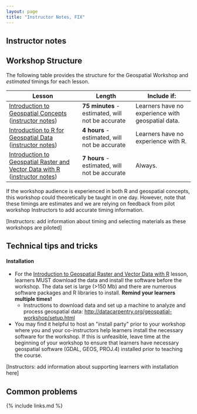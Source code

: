 ```yaml
---
layout: page
title: "Instructor Notes, FIX"
---
```


## Instructor notes

## Workshop Structure

The following table provides the structure for the Geospatial Workshop and *estimated* timings for each lesson.

| Lesson  | Length  | Include if: |
|---|---|---|
| [Introduction to Geospatial Concepts](https://datacarpentry.org/organization-geospatial/) ([instructor notes](https://datacarpentry.org/organization-geospatial/guide/index.html))   | **75 minutes** - estimated, will not be accurate  | Learners have no experience with geospatial data.  |
| [Introduction to R for Geospatial Data](https://datacarpentry.org/r-intro-geospatial/) ([instructor notes](https://datacarpentry.org/r-intro-geospatial/guide/index.html))  | **4 hours** - estimated, will not be accurate  | Learners have no experience with R.  |
| [Introduction to Geospatial Raster and Vector Data with R](https://datacarpentry.org/r-raster-vector-geospatial/) ([instructor notes](https://datacarpentry.org/r-raster-vector-geospatial/guide/index.html))  | **7 hours** - estimated, will not be accurate  | Always.  |

If the workshop audience is experienced in both R and geospatial concepts, this workshop could theoretically be taught in one day. However, note that these timings are estimates and we are relying on feedback from pilot workshop Instructors to add accurate timing information.

[Instructors: add information about timing and selecting materials as these workshops are piloted]

## Technical tips and tricks

#### Installation
- For the [Introduction to Geospatial Raster and Vector Data with R](https://datacarpentry.org/r-raster-vector-geospatial/) lesson, learners MUST download the data and install the software before the workshop. The data set is large (>150 Mb) and there are numerous software packages and R libraries to install. **Remind your learners multiple times!**
  - Instructions to download data and set up a machine to analyze and process geospatial data: http://datacarpentry.org/geospatial-workshop/setup.html
- You may find it helpful to host an "install party" prior to your workshop where you and your co-instructors help learners install the necessary software for the workshop. If this is unfeasible, leave time at the beginning of your workshop to ensure that learners have necessary geospatial software (GDAL, GEOS, PROJ.4) installed prior to teaching the course.

[Instructors: add information about supporting learners with installation here]

## Common problems

{% include links.md %}
